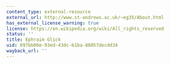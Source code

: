 ```yaml
---
content_type: external-resource
external_url: http://www.st-andrews.ac.uk/~eg35/About.html
has_external_license_warning: true
license: https://en.wikipedia.org/wiki/All_rights_reserved
status: ''
title: Ephraim Glick
uid: 697bb00e-93ed-43dc-b1ba-88057decdd34
wayback_url: ''
---
```

